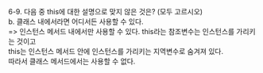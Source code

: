 6-9. 다음 중 this에 대한 설명으로 맞지 않은 것은? (모두 고르시오)   
b. 클래스 내에서라면 어디서든 사용할 수 있다.      
=> 인스턴스 메서드 내에서만 사용할 수 있다. this라는 참조변수는 인스턴스를 가리키는 것이고    
   this는 인스턴스 메서드 안에 인스턴스를 가리키는 지역변수로 숨겨져 있다.   
   따라서 클래스 메서드에서는 사용할 수 없다.